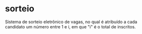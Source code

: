 sorteio
=======

Sistema de sorteio eletrônico de vagas, no qual é atribuído a cada candidato um número entre 1 e i, em que "i" é o total de inscritos.